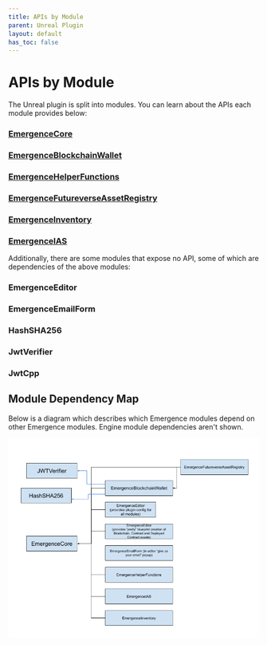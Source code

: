 ```yaml
---
title: APIs by Module
parent: Unreal Plugin
layout: default
has_toc: false
---
```


# APIs by Module

The Unreal plugin is split into modules. You can learn about the APIs each module provides below:

### [EmergenceCore](./EmergenceCore/EmergenceCore)

### [EmergenceBlockchainWallet](./EmergenceBlockchainWallet/EmergenceBlockchainWallet)

### [EmergenceHelperFunctions](./EmergenceHelperFunctions/EmergenceHelperFunctions)

### [EmergenceFutureverseAssetRegistry](./EmergenceFutureverseAssetRegistry/EmergenceFutureverseAssetRegistry)

### [EmergenceInventory](./EmergenceInventory/EmergenceInventory)

### [EmergenceIAS](./EmergenceIAS/EmergenceIAS)



Additionally, there are some modules that expose no API, some of which are dependencies of the above modules:

### EmergenceEditor

### EmergenceEmailForm

### HashSHA256

### JwtVerifier

### JwtCpp

## Module Dependency Map

Below is a diagram which describes which Emergence modules depend on other Emergence modules. Engine module dependencies aren't shown.

![](UnrealPluginDependencyGraph.png)